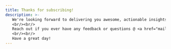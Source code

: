 ```yaml
---
title: Thanks for subscribing!
description: >-
   We're looking forward to delivering you awesome, actionable insights about IaC and we know you're going to love them. If you're eager to check out some of our past content, you can <a href="https://newsletter.masterpoint.io/" target="_blank">access our newsletter archive here</a>.
   <br/><br/>
   Reach out if you ever have any feedback or questions @ <a href="mailto:matt@masterpoint.io">matt@masterpoint.io</a>.
   <br/><br/>
   Have a great day!
---
```

